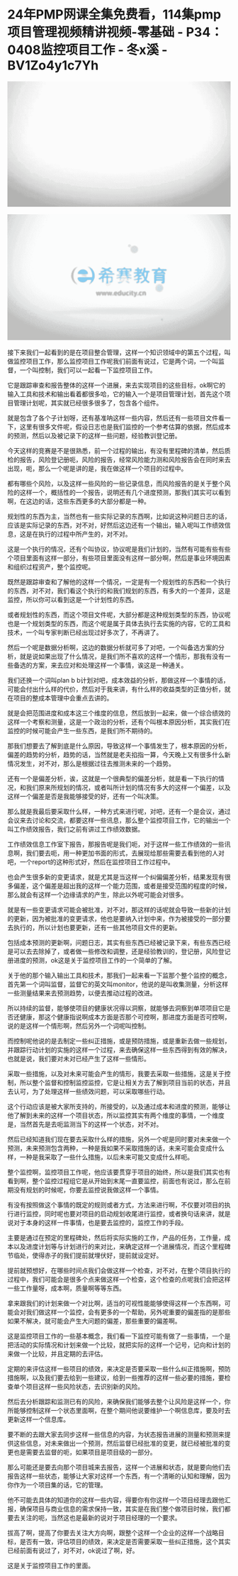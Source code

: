 # 24年PMP网课全集免费看，114集pmp项目管理视频精讲视频-零基础 - P34：0408监控项目工作 - 冬x溪 - BV1Zo4y1c7Yh

![](img/a1a02dcfff59487eb3863e65b9ee2e17_0.png)

![](img/a1a02dcfff59487eb3863e65b9ee2e17_1.png)

接下来我们一起看到的是在项目整合管理，这样一个知识领域中的第五个过程，叫做监控项目工作，那么监控项目工作呢我们前面有说过，它是两个词，一个叫监督，一个叫控制，我们可以一起看一下监控项目工作。

它是跟踪审查和报告整体的这样一个进展，来去实现项目的这些目标，ok啊它的输入工具和技术和输出看着都很多哈，它的输入一个是项目管理计划，首先这个项目管理计划呢，其实就已经很多很多了，包含各个组件。

就是包含了各个子计划呀，还有基准呐这样一些内容，然后还有一些项目文件看一下，这里有很多文件呢，假设日志也是我们监控的一个参考估算的依据，然后成本的预测，然后以及被记录下的这样一些问题，经验教训登记册。

今天这样的竞赛是不是很熟悉，前一个过程的输出，有没有里程碑的清单，然后质检的报告，风险登记册呃，风险的报告，经常风险能力测和风险报告会在同时来去出现，呃，那么一个呢是讲的是，我在做这样一个项目的过程中。

都有哪些个风险，以及这样一些风险的一些记录信息，而风险报告的是关于整个风险的这样一个，概括性的一个报告，说明还有几个进度预测，那我们其实可以看到啊，在这边的话，这些东西更多的大部分都是一种。

规划性的东西为主，当然也有一些实际记录的东西啊，比如说这种问题日志的话，应该是实际记录的东西，对不对，好然后这边还有一个输出，输入呢叫工作绩效信息，这是在执行的过程中所产生的，对不对。

这是一个执行的情况，还有个叫协议，协议呢是我们计划的，当然有可能有些有些个项目里面有这样一部分，有些项目里面没有这样一部分啊，然后是事业环境因素和组织过程资产，整个监控呢。

既然是跟踪审查和了解他的这样一个情况，一定是有一个规划性的东西和一个执行的东西，对不对，我们看这个执行的和我们规划的东西，有多大的一个差异，这是监控，所以你可以看到这是一个计划性的东西。

或者规划性的东西，而这个项目文件呢，大部分都是这种规划类型的东西，协议呢也是一个规划类型的东西，而这个呢是属于具体去执行去实施的内容，它的工具和技术，一个叫专家判断已经出现过好多次了，不再讲了。

然后一个呢是数据分析啊，这边的数据分析就可多了对吧，一个叫备选方案的分析，就是说如果出现了什么情况，是我们所不喜欢的这样一个情形，那我有没有一些备选的方案，来去应对和处理这样一个事情，诶这是一种通关。

我们还换一个词叫plan b b计划对吧，成本效益的分析，那做这样一个事情的话，可能会付出什么样的代价，然后对于我来讲，有什么样的收益类型的正值分析，就在项目的整成本管理中会重点去讲的。

就是会把范围进度和成本这三个维度的信息，然后放到一起来，做一个综合绩效的这样一个考察和测量，这是一个政治的分析，还有个叫根本原因分析，其实我们在监控的时候可能会产生一些东西，是我们所不期待的。

那我们想要去了解到底是什么原因，导致这样一个事情发生了，根本原因的分析，偏差的趋势的分析，趋势的话，当然就是老夫掐指一算，今天晚上又有很多什么新情况发生，对不对，那么是根据过往去推测未来的一个趋势。

还有一个是偏差分析，诶，这就是一个很典型的偏差分析，就是看一下执行的情况，和我们原来所规划的情况，或者叫所计划的情况有多大的这样一个偏差，以及这样一个偏差是否是我能够接受的好，还有一个叫决策。

那么就是我最后要采取什么样，一种方式来进行呢，对吧，还有一个是会议，通过会议来去讨论和交流，都要这样一些讯息，那么整个监控项目工作，它的输出一个叫工作绩效报告，我们之前有讲过工作绩效数据。

工作绩效信息工作室下报告，那报告呢是我们呃，对于这样一些工作绩效的一些讯息啊，我们要去呃，用一种更加书面的形式，去展现给那些需要去看到他的人对吧，一个report的这种形式好，然后在监控项目工作过程中。

也会产生很多新的变更请求，就是尤其是当这样一个纠偏偏差分析，结果发现有很多偏差，这个偏差是超出我的这样一个能力范围，或者是接受范围的程度的时候，那么就会有这样一个边缘请求的产生，除此以外呢可能会对很多。

就是有一些变更请求可能会被批准，对不对，那这样的话呢就会导致一些新的计划的更新，因为被批准的变更请求，他也是要纳入计划中来，作为被接受的一部分要去执行的，所以计划也要更新，还有一些其他项目文件的更新。

包括成本预测的更新啊，问题日志，其实有些东西已经被记录下来，有些东西已经是可以去去除掉了，或者做一些修改和调整，还是经验教训的，登记册，风险登记册进度的预测，ok这是关于监控项目工作的一个简单的了解。

关于他的那个输入输出工具和技术，那我们一起来看一下监那个整个监控的概念，首先第一个词叫监督，监督它的英文叫monitor，他说的是叫收集测量，分析这样一些测量结果来去预测趋势，以便去推动过程的改进。

所以持续的监督，能够使项目的健康状况得以洞察，就能够去洞察到单项项目它是否还健康，那这个健康指说啊成本方面是否那个可控啊，那进度方面是否可控啊，说的是这样一个情形啊，然后另外一个词呢叫控制。

而控制呢他说的是去制定一些纠正措施，或是预防措施，或是重新去做一些规划，并跟踪行动计划的实施的这样一个过程，来去确保这样一些东西得到有效的解决，也就是说，我们要对未对已经产生了这样一些情形。

采取一些措施，以及对未来可能会产生的情形，我要去采取一些措施，这是关于控制，所以整个监督和控制监控监控，它是让相关方去了解到项目当前的状态，并且去认可，为了处理这样一些绩效问题，可以采取哪些行动。

这个行动应该是被大家所支持的，所接受的，以及通过成本和进度的预测，能够让他了解到未来的这样一个项目状态，所以监控其实有两个维度的事情，一个维度是，当然首先是去呃监测当下的这样一个状态，对不对。

然后已经知道我们现在要去采取什么样的措施，另外一个呢是同时要对未来做一个预测，未来预测包含两种，一种是我如果不采取措施的话，未来可能会变成什么样，一种是我采取了一些什么措施，以后未来可能又变成什么样呃。

整个监控啊，监控项目工作呢，他应该要贯穿于项目的始终，所以是我们其实也有看到啊，整个监控过程组它是从开始到末尾一直要监控，前面也有说过，那么在前期没有规划的时候呢，你要去监控说我做这样一个事情。

有没有按照做这个事情的既定的规则或者方式，方法来进行啊，不仅要对项目的执行进行监控，同时呢也要对项目的启动规划收尾进行监控，或者换句话来讲，就是说对于本身的这样一件事情，也是要去监控的，监控工作的手段。

主要是通过在预定的里程碑处，然后将实际实施的工作，产品的任务，工作量，成本以及进度计划等与计划进行的来对比，来确定这样一个进展情况，而这个里程碑节临处，使得赤子的我们提前就埋伏好，提前就设定好。

提前就预想好，在哪些时间点我们会做这样一个检查，对不对，在整个项目执行的过程中，我们可能会是很多个点来做这样一个检查，这个检查的点呢我们会把这样一些工作量呀，成本啊，质量啊等等东西。

拿来跟我们的计划来做一个对比啊，适当的可视性能能够使得这样一个东西啊，可能会对我们做这样一个监控，会有更多的一个帮助，另外呢重要的偏差指的是那些如果不解决，就可能会产生大问题的偏差，那些重要的偏差啊。

这是监控项目工作的一些基本概念，我们看一下监控可能有做了一些事情，一个是把活动的实际情况和计划来做一个比较，就把实际的这样一个记号，记向和计划的来做一个比较，并且定期的去评估。

定期的来评估这样一些项目的绩效，来决定是否要采取一些什么纠正措施啊，预防措施啊，以及我们要去给到一些建议，给到一些推荐的这样一些必要的措施，要检查单个项目这样一些风险状态，去识别新的风险。

然后去分析跟踪和监测已有的风险，来确保我们能够去整个让风险是这样一个，你所能够控制这样一个状态里面啊，在整个期间他说要维护一个啊信息库，要及时去更新这样一个信息库。

要不断的去跟大家去同步这样一些信息的内容，为状态报告进展的测量和预测来提供这些信息，对未来做出一个预测，然后监督已经批准的变更，就已经被批准的变更也是需要去监督的呃，如果项目是项目级的一部分。

那么可能还是要去向那个项目城来去报告，这样一个进展和状态，就是要向他们去报告这样一些状态，能够让大家对这样一个东西，有一个清晰的认知和理解，因为你作为一个项目集的话，它的管理。

他不可能去具体的知道你的这样一些内容，得要你有你这样一个项目经理去跟他汇报，确保项目与商业信息的需求保持一致，其实是在我们整个做项目时候，我们都要去关注的呃，当然这也是最新的说对于项目经理的一个要求。

拔高了啊，提高了你要去关注大方向啊，跟整个这样一个企业的这样一个战略目标，是否有一致，评估项目的绩效，来决定是否需要采取一些纠正措施，这个其实已经前面有说过了，对不对，ok说过了啊，好。

这是关于监控项目工作的里面。